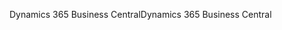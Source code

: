 <span data-ttu-id="9b977-101">Dynamics 365 Business Central</span><span class="sxs-lookup"><span data-stu-id="9b977-101">Dynamics 365 Business Central</span></span>
